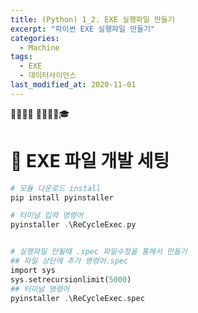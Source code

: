 ```yaml
---
title: (Python) 1_2. EXE 실행파일 만들기
excerpt: "파이썬 EXE 실행파일 만들기"
categories:
  - Machine
tags:
  - EXE 
  - 데이터사이언스
last_modified_at: 2020-11-01
---
```

💼📝🔑⏰ 📙📓📘📒🎓


# 💼 EXE 파일 개발 세팅
```php
# 모듈 다운로드 install 
pip install pyinstaller  

# 터미널 입력 명령어
pyinstaller .\ReCycleExec.py


# 실행파일 안될때 .spec 파일수정을 통해서 만들기 
## 파일 상단에 추가 명령어.spec
import sys
sys.setrecursionlimit(5000)
## 터미널 명령어
pyinstaller .\ReCycleExec.spec
``` 